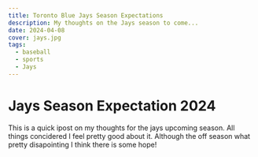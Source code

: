 ```yaml
---
title: Toronto Blue Jays Season Expectations
description: My thoughts on the Jays season to come...
date: 2024-04-08
cover: jays.jpg
tags:
  - baseball
  - sports
  - Jays
---
```


# Jays Season Expectation 2024

This is a quick ipost on my thoughts for the jays upcoming season. All things concidered I feel pretty good about it. Although the off season what pretty disapointing I think there is some hope!
